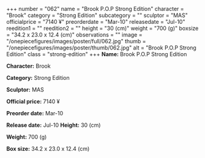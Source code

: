 +++
number = "062"
name = "Brook P.O.P Strong Edition"
character = "Brook"
category = "Strong Edition"
subcategory = ""
sculptor = "MAS"
officialprice = "7140 ¥"
preorderdate = "Mar-10"
releasedate = "Jul-10"
reedition1 = ""
reedition2 = ""
height = "30 (cm)"
weight = "700 (g)"
boxsize = "34.2 x 23.0 x 12.4 (cm)"
observations = ""
image = "/onepiecefigures/images/poster/full/062.jpg"
thumb = "/onepiecefigures/images/poster/thumb/062.jpg"
alt = "Brook P.O.P Strong Edition"
class = "strong-edition"
+++
**Name:** Brook P.O.P Strong Edition

**Character:** Brook

**Category:** Strong Edition 

**Sculptor:** MAS

**Official price:** 7140 ¥

**Preorder date:** Mar-10

**Release date:** Jul-10
**Height:** 30 (cm)

**Weight:** 700 (g)

**Box size:** 34.2 x 23.0 x 12.4 (cm)

